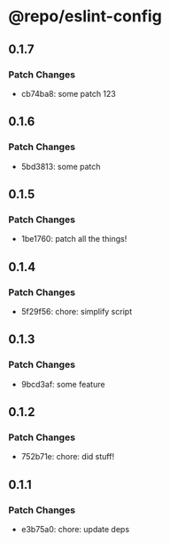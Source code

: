 # @repo/eslint-config

## 0.1.7

### Patch Changes

- cb74ba8: some patch 123

## 0.1.6

### Patch Changes

- 5bd3813: some patch

## 0.1.5

### Patch Changes

- 1be1760: patch all the things!

## 0.1.4

### Patch Changes

- 5f29f56: chore: simplify script

## 0.1.3

### Patch Changes

- 9bcd3af: some feature

## 0.1.2

### Patch Changes

- 752b71e: chore: did stuff!

## 0.1.1

### Patch Changes

- e3b75a0: chore: update deps
